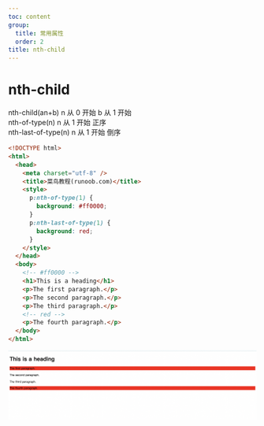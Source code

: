 ```yaml
---
toc: content
group:
  title: 常用属性
  order: 2
title: nth-child
---
```


# nth-child

nth-child(an+b) n 从 0 开始 b 从 1 开始<br />
nth-of-type(n) n 从 1 开始 正序<br />
nth-last-of-type(n) n 从 1 开始 倒序<br />

```html
<!DOCTYPE html>
<html>
  <head>
    <meta charset="utf-8" />
    <title>菜鸟教程(runoob.com)</title>
    <style>
      p:nth-of-type(1) {
        background: #ff0000;
      }
      p:nth-last-of-type(1) {
        background: red;
      }
    </style>
  </head>
  <body>
    <!-- #ff0000 -->
    <h1>This is a heading</h1>
    <p>The first paragraph.</p>
    <p>The second paragraph.</p>
    <p>The third paragraph.</p>
    <!-- red -->
    <p>The fourth paragraph.</p>
  </body>
</html>
```

![Alt text](../css/img/image-1.png)
